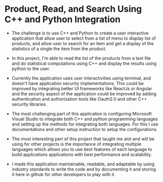 # Product, Read, and Search Using C++ and Python Integration

* The challenge is to use C++ and Python to create a user interactive application that allow user to select from a list of menu to display list of products, and allow user to search for an item and get a display of the statistics of a single the item from the product.

* In this project, I'm able to read the list of the products from a text file and do statistical computations using C++ and display the results using python to the user.

* Currently the application uses user interactivities using terminal, and doesn't have application security implementations. This could be improved by integrating better UI frameworks like ReactJs or Angular and the security aspect of the application could be improved by adding authentication and authorization tools like Oauth2.0 and other C++ security libraries.

* The most challenging part of this application is configuring Microsoft Visual Studio to integrate both C++ and python programming languages and setting up the methods for integrating both languages. For this I use documentations and other setup instruction to setup the configurations.

* The most interesting part of this project that taught me alot and will be using for other projects is the importance of integrating multiple languages which allows you to use best features of each language to build applications applications with best performance and scalability.

* I made this application maintainable, readable, and adaptable by using industry standards to write the code and by documenting it and storing it here in github for other developers to play with it.
